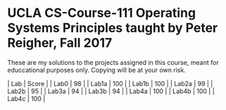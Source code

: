 # UCLA CS-Course-111 Operating Systems Principles taught by Peter Reigher, Fall 2017

These are my solutions to the projects assigned in this course, meant for educcational purposes only. Copying will be at your own risk.

| Lab | Score |
| Lab0 | 98 |
| Lab1a | 100 |
| Lab1b | 100 |
| Lab2a | 99 |
| Lab2b | 95 |
| Lab3a | 94 |
| Lab3b | 94 |
| Lab4a | 100 |
| Lab4b | 100 |
| Lab4c | 100 |
